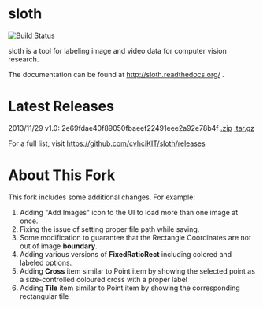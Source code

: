 sloth
=====

[![Build Status](https://travis-ci.org/cvhciKIT/sloth.svg)](https://travis-ci.org/cvhciKIT/sloth)

sloth is a tool for labeling image and video data for computer vision research.

The documentation can be found at http://sloth.readthedocs.org/ .

Latest Releases
===============

2013/11/29 v1.0: 2e69fdae40f89050fbaeef22491eee2a92e78b4f [.zip](https://github.com/cvhciKIT/sloth/archive/v1.0.zip) [.tar.gz](https://github.com/cvhciKIT/sloth/archive/v1.0.tar.gz)

For a full list, visit https://github.com/cvhciKIT/sloth/releases

About This Fork
===============
This fork includes some additional changes. For example:

1. Adding "Add Images" icon to the UI to load more than one image at once.
2. Fixing the issue of setting proper file path while saving.
3. Some modification to guarantee that the Rectangle Coordinates are not out of image __boundary__.
3. Adding various versions of __FixedRatioRect__ including colored and labeled options.
4. Adding __Cross__ item similar to Point item by showing the selected point as a size-controlled coloured cross with a proper label
5. Adding __Tile__ item similar to Point item by showing the corresponding rectangular tile